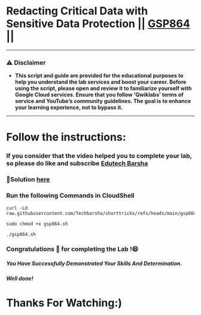 # Redacting Critical Data with Sensitive Data Protection || [GSP864](https://www.cloudskillsboost.google/focuses/46234?parent=catalog) ||

---
### ⚠️ Disclaimer
- **This script and guide are provided for  the educational purposes to help you understand the lab services and boost your career. Before using the script, please open and review it to familiarize yourself with Google Cloud services. Ensure that you follow 'Qwiklabs' terms of service and YouTube’s community guidelines. The goal is to enhance your learning experience, not to bypass it.**
---
# Follow the instructions:
### If you consider that the video helped you to complete your lab, so please do like and subscribe [Edutech Barsha](https://www.youtube.com/@edutechbarsha)

### 🔗Solution [here](https://youtu.be/1xJpEvts7x4)

### Run the following Commands in CloudShell

```
curl -LO raw.githubusercontent.com/Techbarsha/shorttricks/refs/heads/main/gsp864.sh

sudo chmod +x gsp864.sh

./gsp864.sh
```
### Congratulations 🎉 for completing the Lab !😄

##### *You Have Successfully Demonstrated Your Skills And Determination.*

#### *Well done!*

# Thanks For Watching:)
